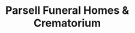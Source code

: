 ---
title: "Parsell Funeral Homes & Crematorium"
url: /lewes/parsell-funeral-homes-and-crematorium/
shop: funeral directors
---